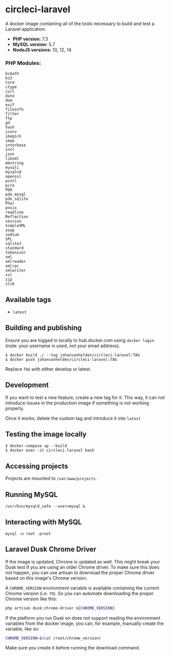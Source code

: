 # circleci-laravel

A docker image containing all of the tools necessary to build and test a Laravel application.

- **PHP version:** 7.3
- **MySQL version:** 5.7
- **NodeJS versions:** 10, 12, 14

### PHP Modules:
```
bcmath
bz2
Core
ctype
curl
date
dom
exif
fileinfo
filter
ftp
gd
hash
iconv
imagick
imap
interbase
intl
json
libxml
mbstring
mysqli
mysqlnd
openssl
pcntl
pcre
PDO
pdo_mysql
pdo_sqlite
Phar
posix
readline
Reflection
session
SimpleXML
soap
sodium
SPL
sqlite3
standard
tokenizer
xml
xmlreader
xmlrpc
xmlwriter
xsl
zip
zlib
```

## Available tags
- `latest`

## Building and publishing

Ensure you are logged in locally to hub.docker.com using `docker login` (note: your username is used, not your email address).

```
$ docker build ./ --tag johanvanhelden/circleci-laravel:TAG
$ docker push johanvanhelden/circleci-laravel:TAG
```

Replace `TAG` with either develop or latest. 

## Development

If you want to test a new feature, create a new tag for it. This way, it can not introduce issues in the production image if something is not working properly.

Once it works, delete the custom tag and introduce it into `latest`

## Testing the image locally

```
$ docker-compose up --build
$ docker exec -it circleci-laravel bash
```

## Accessing projects
Projects are mounted to `/var/www/projects`.

## Running MySQL
`/usr/bin/mysqld_safe --user=mysql &`

## Interacting with MySQL
`mysql -u root -proot`

## Laravel Dusk Chrome Driver

If the image is updated, Chrome is updated as well. This might break your Dusk test if you are using an older Chrome driver.
To make sure this does not happen, you can use artisan to download the proper Chrome driver based on this image's Chrome version.

A `CHROME_VERSION` environment variable is available containing the current Chrome version (i.e. `79`). So you can automate downloading the proper Chrome version like this:

```bash
php artisan dusk:chrome-driver ${CHROME_VERSION}
```

If the platform you run Dusk on does not support reading the environment variables from the docker image, you can, for example, manually create the variable, like so:

```bash
CHROME_VERSION=$(cat /root/chrome_version)
```

Make sure you create it before running the download command.
